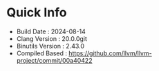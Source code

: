 # Quick Info
* Build Date : 2024-08-14
* Clang Version : 20.0.0git
* Binutils Version : 2.43.0
* Compiled Based : https://github.com/llvm/llvm-project/commit/00a40422
